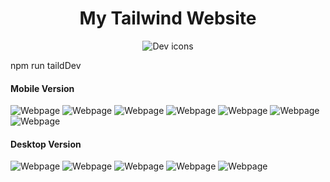 <h1 align="center">My Tailwind Website</h1>

<p align="center">
  <img src="https://skillicons.dev/icons?i=tailwind" alt="Dev icons" />
</p>

<p>npm run taildDev</p>

<p align="center">
  <h4>Mobile Version</h4>  
  <img src="1.png" alt="Webpage" />
  <img src="2.png" alt="Webpage" />
  <img src="3.png" alt="Webpage" />
  <img src="4.png" alt="Webpage" />
  <img src="5.png" alt="Webpage" />
  <img src="6.png" alt="Webpage" />
  <img src="7.png" alt="Webpage" />
</p>


<p align="center">
  <h4>Desktop Version</h4>  
  <img src="11.png" alt="Webpage" />
  <img src="12.png" alt="Webpage" />
  <img src="13.png" alt="Webpage" />
  <img src="14.png" alt="Webpage" />
  <img src="15.png" alt="Webpage" />
</p>
